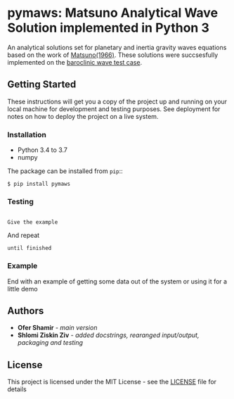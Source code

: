 # pymaws: Matsuno Analytical Wave Solution implemented in Python 3
An analytical solutions set for planetary and inertia gravity waves equations based on the work of [Matsuno(1966)](https://www.jstage.jst.go.jp/article/jmsj1965/44/1/44_1_25/_article). These solutions were succsesfully implemented on the [baroclinic wave test case](https://www.geosci-model-dev-discuss.net/gmd-2018-260/).

## Getting Started

These instructions will get you a copy of the project up and running on your local machine for development and testing purposes. See deployment for notes on how to deploy the project on a live system.

### Installation


- Python 3.4 to 3.7
- numpy



The package can be installed from ``pip``::

    $ pip install pymaws
### Testing

```

Give the example
```

And repeat

```
until finished
```
### Example
End with an example of getting some data out of the system or using it for a little demo


## Authors

* **Ofer Shamir** - *main version*
* **Shlomi Ziskin Ziv** - *added docstrings, rearanged input/output, packaging and testing*


## License

This project is licensed under the MIT License - see the [LICENSE](LICENSE) file for details

